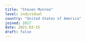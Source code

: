 ```yaml
---
title: "Steven Munroe"
level: individual
country: "United States of America"
joined: 2017
date: 2021-03-15
draft: false
---
```

